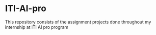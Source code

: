 # ITI-AI-pro
This repository consists of the  assignment projects done throughout my internship at ITI AI pro program

